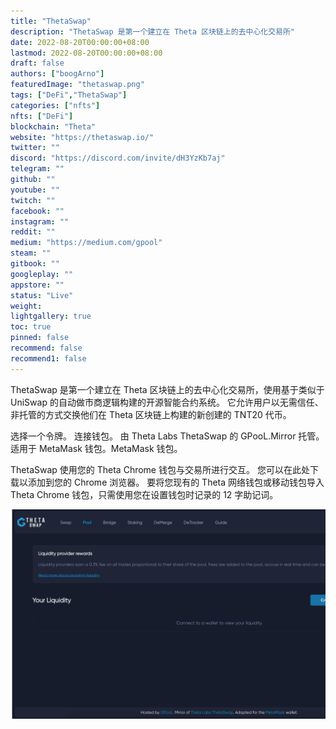 ```yaml
---
title: "ThetaSwap"
description: "ThetaSwap 是第一个建立在 Theta 区块链上的去中心化交易所"
date: 2022-08-20T00:00:00+08:00
lastmod: 2022-08-20T00:00:00+08:00
draft: false
authors: ["boogArno"]
featuredImage: "thetaswap.png"
tags: ["DeFi","ThetaSwap"]
categories: ["nfts"]
nfts: ["DeFi"]
blockchain: "Theta"
website: "https://thetaswap.io/"
twitter: ""
discord: "https://discord.com/invite/dH3YzKb7aj"
telegram: ""
github: ""
youtube: ""
twitch: ""
facebook: ""
instagram: ""
reddit: ""
medium: "https://medium.com/gpool"
steam: ""
gitbook: ""
googleplay: ""
appstore: ""
status: "Live"
weight: 
lightgallery: true
toc: true
pinned: false
recommend: false
recommend1: false
---
```

ThetaSwap 是第一个建立在 Theta 区块链上的去中心化交易所，使用基于类似于 UniSwap 的自动做市商逻辑构建的开源智能合约系统。 它允许用户以无需信任、非托管的方式交换他们在 Theta 区块链上构建的新创建的 TNT20 代币。

选择一个令牌。 连接钱包。 由 Theta Labs ThetaSwap 的 GPooL.Mirror 托管。适用于 MetaMask 钱包。MetaMask 钱包。

ThetaSwap 使用您的 Theta Chrome 钱包与交易所进行交互。 您可以在此处下载以添加到您的 Chrome 浏览器。 要将您现有的 Theta 网络钱包或移动钱包导入 Theta Chrome 钱包，只需使用您在设置钱包时记录的 12 字助记词。

![thetaswap-dapp-defi-theta-image1_f6b28e259156d5e3371fd06d7b0064f5](thetaswap-dapp-defi-theta-image1_f6b28e259156d5e3371fd06d7b0064f5.png)